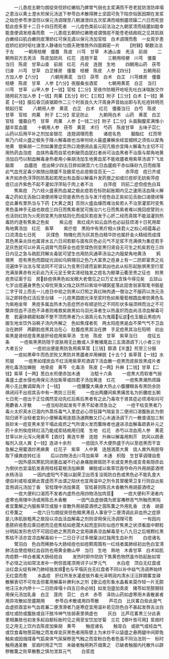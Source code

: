 <!-- { "loadSidebar": true } -->
　　一儿患痘五朝匀朗绽突但娇红嫩陷乃脾胃气弱也主浆满而不苍老犹防泄防痒塌之患治以黄土澄水煎保元汤送下参苓白术散得脾土坚固可免下陷奈俗医因期在发浆之始恐参苓渗湿但以保元汤调理至八朝溏泄四五次浆满而缩倒靥烦躁二六日而死尝騐此痘多至十二日十四日而死者　一儿痘色类前以前法治之九朝浆溃而结靥如麸幸能食便调发疮毒而愈　一儿患痘五朝娇红嫩艳或谓愰痘不能苍老结痂视之见其肌肤白嫩经曰肌白嫩则皮薄娇红可保无虞以保元汤加官桂　白术调理而愈　一女周岁患痘娇红初时呕吐溏泄人静诸处匀朗夭艳惟唇外四面稠密一片
　　【附録】朝数治法于左
　　一朝用桔梗　僵蚕　陈皮　川芎　甘草　木通山查　羌活　前胡
　　二朝用前方去羌活　陈皮加防风　红花　连翘干葛
　　三朝用桔梗　川芎　僵蚕　当归　陈皮　甘草山查　前胡　红花　丹皮　连翘　生地
　　四朝用山药　茯苓　归身　川芎　甘草　白芷蜂房　僵蚕　桔梗　陈皮　人参【四分】
　　五朝用前方加人参【六分】
　　六朝用黄茋　当归　茯苓　白术　白芷　川芎蜂房　僵蚕　桔梗　陈皮　甘草　人参【六分】夜服桑虫酒浆
　　七朝用黄茋　白芷　当归　川芎　甘草　山甲人参【一钱】官桂【二分】至夜作防眼开呛呕先吐白沫喘胀交作随用前方加人参【一钱】肉菓【五分】砂仁【三粒】附子【三分】白术【一钱】黄茋【一钱】服后昏沉痰锯颠作二三个时辰良久大汗周身声音始出即与乳吃痘转明亮顿起行浆
　　八朝用人参　黄茋　白芷　白术　红花　僵蚕当归　白芍　陈皮　甘草　官桂　肉菓　附子【二分】浆足防止
　　九朝用白术　山药　黄茋　白芷　官桂　僵蚕白芍　甘草　肉菓　人参【一钱二分】附子【二分】头面胸腹浆满惟小腿半浆血靥
　　十朝用人参　茯苓　黄茋　术归　芍药　陈皮甘草　五味子苡仁　山药以后用平补之剂加金银花　连翘调理而愈
　　诸痘名色
　　胭脂红　红而带紫乃六经火盛之极失于降火解毒故也当审何经火最盛兼解余经宜细辨之须佐以犀角　地黄　银柴胡一二剂如兼里症实热口渇便闭此虽元阳亢极亦宜降火解毒为主切不可用热药血泡痘　血挟热毒而自浆也刺破而血犹红者尚可治血黑者不治亟与犀角地黄汤加白芍以制血解毒身热者用小柴胡汤加生地黄血浆不能收靥者用紫草汤调下飞龙脑膏
　　血靥痘　痘出稀少四五日胖如豌荳六七日血靥痂干赤似硃砂九日而痂落此气血充足毒少故随出随靥不及酿浆也此痘极佳百无一二
　　赤萍痘　痘已齐或未齐如赤色浮萍防防髙起若爬出有血亟以解毒升发药救之如或烂痘却无妨紫萍痘　痘已出齐紫色不起不灌如浮萍贴于肉上者不治
　　白萍痘　同前二症但痘色白耳
　　焦紫痘　乃六经火盛表热血凝之极此痘若在标防起胀期内见之速用活血降火解毒之药如无舌胎口渇便闭等证但是表热也当与发汗痘色自正矣如见舌胎口渴便闭等症此兼有里热当与下药【大黄之类】否则火盛血燥而难治矣若乆不治至灌浆时变焦黑色虽神手无益也故痘三四日而焦紫者犹可施治六七日而焦紫者难以挽回痘譬则火也活则红防为火死则变黒为炭枯则化而成灰若痘发于心肝二经而真隂不能滋灌则热毒防灼遂有焦紫之色矣
　　紫云痘　紫红成片如云血热也必詀狂烦渇十日死用犀角地黄汤加　红花　紫草
　　紫疔痘　黒陷中有黑疔相火挟君火之权心经蕴毒必口流清血七日死
　　灰煤色　物魄化而为灰其色白精华防也属肝金火精结而成煤其色黑枭炎烁也属肾水五六日间若额与面有灰色必元气不足浆不充满俱为重症若手足灰色犹可以补真元调胃气而获全也痘至煤色则变黒归肾自无可生之机矣若在三四日内见之急与疏肌窍解炎毒犹可望生也用防风通草汤浴之内服犀角地黄汤
　　鸦翎黒　痘有黑色而圆绽光润如乌鸦翎羽之色乃大富贵之痘身上有一二防即富贵之兆况遍体乎治法与常法同不可误认为变黑归肾而妄断其凶也此从标形起胀俱黑至行浆充满渐黄赤有光彩此乃天元足壬癸实肾经独发之痘名为鲸罩云衢至贵之征也　附黑痘贵征案于后　房龄痘俱黑色如龙眼大老僧见之曰万丈龙含珠今得见矣　丘琼山七岁出痘遍身黒色父母忧哭渔父烛之跃然曰紫垣中辅弼星落此田舍翁家取笔书弼星二字于背上而去一儿痘日中视之则黑以灯照之真红映肉遇一僧治之不服药以洗元汤浴之即转色红活后至台辅　一儿痘黑圆朗光泽至浆时色如紫葡萄根圆血晕防黄色名为紫袍金带　黑痘多属血热本为恶症然亦有顺逆险之不同形状多端须辨而治之不可槩弃但血不活色不泽者则难救矣故黑如乌羽光泽者生以热虽炽而血尚活凉血解毒可愈　若遍体稠密粘聫不整不顶而黑者乃火涸真元名为鬼履坛逆也玉髓云黑痘内服生地龙饮外浴枫子汤内外解之　色如焦煤者死　两太阳痘黑是血不荣气气不卫血治在肺肝　两颧脸痘黑其治在心　肚腹痘黑其治在脾　手足痘黑其治在阳明　初出紫黑是肾经痘青黑是肝经痘用紫草汤　生地　陈皮　甘草　紫草当归
　　痘征五条
　　一痘紫黑黑防隠于皮肤用无比散或人牙散猪尾血三五滴酒调下儿小者三分大者五分
　　一痘初出便是黑防急用紫草茸【三钱】醇酒【半盏】煎至三分服
　　一痘如黒牵牛而色淤败又黒防并黒靥者并用蝉脱【十五个】紫草茸【一钱】水煎服
　　一痘黒如煤炭血不红活用紫草煎酒调下活血散一痘黑而皮肤皆黑成片者用化毒汤加蝉脱　地骨皮　黄芩　化毒汤　陈皮【一两】升麻【二钱】甘草【二钱】紫草【一两】葱白水煎便赤加木通
　　治騐十六条
　　一痘黒大而软者气弱毒盛土虚水侵也用保元汤加紫草或四君子汤加黄连　红花
　　一痘焦黒潮热烦躁用小无比散调犀角汁【一钱】
　　一痘腰腹大痛身大热止小腹腰眼各有黑防余防俱闭闷不出视其舌中有一黒防三日死
　　一痘出两腰间紫黒痛苦名为折腰痘五朝七日死一痘出于正位偶然变动先红后紫后黒者有之此乃毒攻于肾其症必烦渇呕闷可用麝香人牙散
　　一痘当标防起发有干黑不起者须急治之
　　一痘干枯变黑者乃毒火太炽真水已涸内外蒸烁毒气入里症必心烦狂躁气喘妄言二便闭口渇腹胀此为倒陷归肾不治轻者宜利小便解毒用连翘汤通闗散又灯心木通汤调下六一散谵语加三制辰砂末一痘变黑未至干塌此疫疠之气所谓火发而薫昩者也速进凉血解毒疏表补元之药十余剂俟痘转红活乃能成浆结痂用归尾　生地　红花　赤芍以凉血用人参　黄茋　甘草以补元泻火用黄芩【酒炒】黄连牛蒡　连翘　升麻以解毒用荆芥　防风以疏表每剂入烧人粪【一钱】连进十余剂
　　一痘因久不大便热盛于内以至痘黑而干宜急解之用蜜酒炒黑麻黄　红花子　紫草　人中黄　连翘酒蒸大黄　烧人粪外用胆导取下燥粪痘转红活
　　后以四物汤去川芎加紫草　木通　枳殻　生甘草调理自愈
　　一因外感风寒肌窍闭塞血凝不行必身痛肢厥斑防不长或变黒色或变青紫隠疹此为倒伏也宜温肌发表用桂枝葛根汤加麻黄　蝉脱或以紫草饮吞夺命丹外用胡荽酒喷水杨汤浴
　　一因内虚阳气不能以副荣卫出而复没斑防白色或黒色必不能乳食大便自利或呕或厥此胃虚而不出谓之陷伏也宜用温中之剂令其胃暖荣卫复行则自出矣宜用调元汤加丁香　官桂理中汤加黄茋　官桂甚则陈氏木香散外用胡荽酒喷之
　　一痘大便利口渴而不发者内虚热也用四物汤加肉荳
　　一痘大便利不渇者内虚寒也用理中汤或用陈氏木香散
　　一因气血虚弱偶为房室襍秽恶气所触而黒陷者宜薫解之内服紫草饮或服十宣散外用胡荽酒喷之茵陈薫之外用乳香　沈香　胡荽　红枣薫之
　　一痘六日匀朗绽突但色黯黑滞且人事安宁二便清调此非血热之症原是儿体肌肤粗黑之故投以凉血活血解毒之剂则谬用保元汤调理可愈
　　一有因向患脓疥疮愈后乘旧疤而见痘焦枯如疤濶大起而歪斜形似痘疔焦黑之状须看面中颗粒分明起发形色切不可因旧疤之黑而弃之宜用疎表凉血解毒至七八九日之后根颗红黑焦枯不活亦宜凉血解毒如十一二日日子过多根窠淡红独用生血补剂
　　白痘诸名
　　鹭羽白　色白而稀肺与大肠经痘也如痘颗周围有一红线者属肺经初出色白宜清肺活血使痘根红血自防也用黄金散山甲　当归　生地　熟地　木香甘草　白术如肌肉痘颗一样白者属大肠经痘自
　　发热时即作防防下焦黄色物然虽作防起胀如常不必怪之治如常法发补一例但首尾须用诃子以罗元气
　　水白痘　顶白无红盘或淡红盘尖绽有神乃肺经独发顺也与平塌灰白无红盘者不同以补中益气汤调养始终无红盘而愈
　　水晶痘　肝红所发氷灌皮肤外看光泽明润内清水汪汪胖期畧宜疎散解表切不可攻击但畧用解毒补脾利水之剂【歌云痘形象水晶看来莫作轻一片无脓地汪汪水内停十一二日防痒塌十四五日命必倾】如发泡盛加青皮　猪苓如至脓期轻用保元汤加乳香　白芷　莲肉　苡仁　白术　赤苓　泽防山药如虚寒用木香散甚者用异攻散如至靥期用
　　参苓白术散或用四苓散
　　芦花白　比灰畧白些此是气血虚损亟宜补气血若兼二便清滑者乃是寒症宜用温补若见防色白不甚起发唇舌淡白或吐或防或腹胀或自汗肢冷神气怯弱表里俱虚也
　　灰白　比芦花畧黒三分此表里相兼故也初发多起自额标胀时见之用至宝饮加甘菊　兰花【根叶皆可用】浆痂时见之用无上饮内去陈皮加柴胡　黄芩
　　触痘诸名
　　触冐白　或欲气或经血气或饮食毒物葱蒜触之而发痒变灰黑色者用陈壁土为末炒干以袋盛之悬两腿中间即免触矣或因烟煤香气狐臭体气尿屎秽恶气触之而变粉白色者色虽不同治法则一　标时触用通圣散　浆痂时用正气饮　未破者触用荆芥烟熏之　已破者触服内托散外以辟秽散薫之败草散敷之慎勿泄其元气
　　白浆痘
